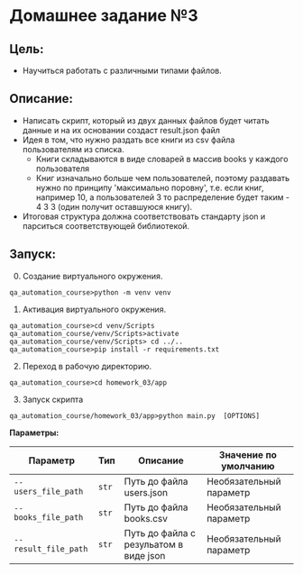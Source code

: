 Домашнее задание №3
=====

## Цель:
- Научиться работать с различными типами файлов.

## Описание:
- Написать скрипт, который из двух данных файлов будет читать данные и на их основании создаст result.json файл 
- Идея в том, что нужно раздать все книги из csv файла пользователям из списка.
  - Книги складываются в виде словарей в массив books у каждого пользователя
  - Книг изначально больше чем пользователей, поэтому раздавать нужно по принципу 'максимально поровну', т.е. если книг, например 10, а пользователей 3 то распределение будет таким - 4 3 3 (один получит оставшуюся книгу).
- Итоговая структура должна соответствовать стандарту json и парситься соответствующей библиотекой.

## Запуск:
0. Создание виртуального окружения.
```shell script
qa_automation_course>python -m venv venv
```

1. Активация виртуального окружения.
```shell script
qa_automation_course>cd venv/Scripts
qa_automation_course/venv/Scripts>activate
qa_automation_course/venv/Scripts> cd ../..
qa_automation_course>pip install -r requirements.txt
``` 

2. Переход в рабочую директорию.
```shell script
qa_automation_course>cd homework_03/app
```

3. Запуск скрипта
```shell script
qa_automation_course/homework_03/app>python main.py  [OPTIONS]
```

**Параметры:**

| Параметр  | Тип | Описание | Значение по умолчанию |
| ------------- | ------------- | ------------- | ------------- |
| `--users_file_path`  | `str` | Путь до файла users.json  | Необязательный параметр |
| `--books_file_path`  | `str` | Путь до файла books.csv | Необязательный параметр |
| `--result_file_path`  | `str` | Путь до файла с резульатом в виде json | Необязательный параметр |